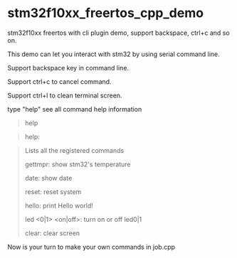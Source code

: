 stm32f10xx_freertos_cpp_demo
============================

stm32f10xx freertos with cli plugin demo, support backspace, ctrl+c and so on.

This demo can let you interact with stm32 by using serial command line.

Support backspace key in command line.

Support ctrl+c to cancel command.

Support ctrl+l to clean terminal screen.

type "help" see all command help information

>help

>help:

> Lists all the registered commands
>
>gettmpr:
> show stm32's temperature 
>
>date:
> show date
>
>reset:
> reset system
>
>hello:
> print Hello world!
>
>led <0|1> <on|off>:
> turn on or off led0|1
>
>clear:
> clear screen

Now is your turn to make your own commands in job.cpp
